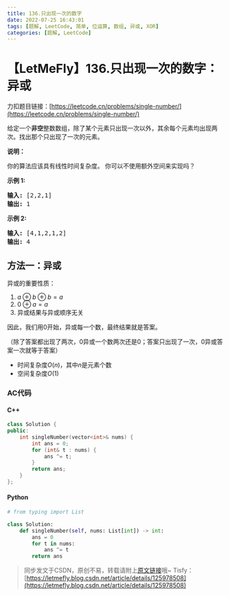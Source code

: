 ```yaml
---
title: 136.只出现一次的数字
date: 2022-07-25 16:43:01
tags: [题解, LeetCode, 简单, 位运算, 数组, 异或, XOR]
categories: [题解, LeetCode]
---
```


# 【LetMeFly】136.只出现一次的数字：异或

力扣题目链接：[https://leetcode.cn/problems/single-number/](https://leetcode.cn/problems/single-number/)

<p>给定一个<strong>非空</strong>整数数组，除了某个元素只出现一次以外，其余每个元素均出现两次。找出那个只出现了一次的元素。</p>

<p><strong>说明：</strong></p>

<p>你的算法应该具有线性时间复杂度。 你可以不使用额外空间来实现吗？</p>

<p><strong>示例 1:</strong></p>

<pre><strong>输入:</strong> [2,2,1]
<strong>输出:</strong> 1
</pre>

<p><strong>示例&nbsp;2:</strong></p>

<pre><strong>输入:</strong> [4,1,2,1,2]
<strong>输出:</strong> 4</pre>


    
## 方法一：异或

异或的重要性质：

1. $a\oplus b\oplus b=a$
2. $0\oplus a = a$
3. 异或结果与异或顺序无关

因此，我们用$0$开始，异或每一个数，最终结果就是答案。

（除了答案都出现了两次，$0$异或一个数两次还是$0$；答案只出现了一次，$0$异或答案一次就等于答案）

+ 时间复杂度$O(n)$，其中$n$是元素个数
+ 空间复杂度$O(1)$

### AC代码

#### C++

```cpp
class Solution {
public:
    int singleNumber(vector<int>& nums) {
        int ans = 0;
        for (int& t : nums) {
            ans ^= t;
        }
        return ans;
    }
};
```

#### Python

```python
# from typing import List

class Solution:
    def singleNumber(self, nums: List[int]) -> int:
        ans = 0
        for t in nums:
            ans ^= t
        return ans
```

> 同步发文于CSDN，原创不易，转载请附上[原文链接](https://blog.letmefly.xyz/2022/07/25/LeetCode%200136.%E5%8F%AA%E5%87%BA%E7%8E%B0%E4%B8%80%E6%AC%A1%E7%9A%84%E6%95%B0%E5%AD%97/)哦~
> Tisfy：[https://letmefly.blog.csdn.net/article/details/125978508](https://letmefly.blog.csdn.net/article/details/125978508)
